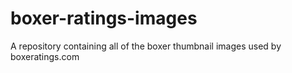 # boxer-ratings-images
A repository containing all of the boxer thumbnail images used by boxeratings.com
